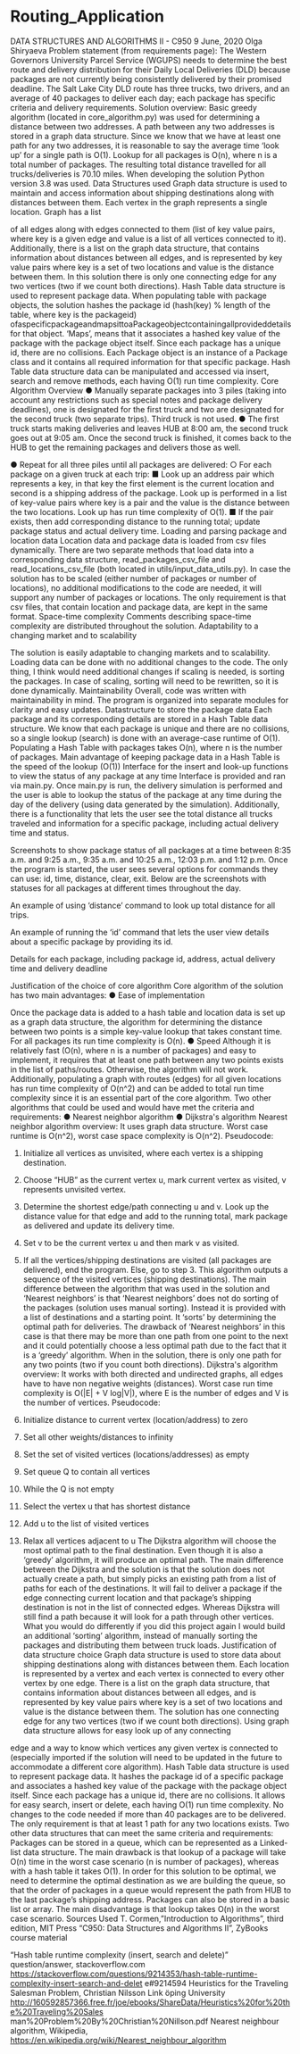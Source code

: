 # Routing_Application

 DATA STRUCTURES AND ALGORITHMS II - C950 9 June, 2020
Olga Shiryaeva
Problem statement (from requirements page):
The Western Governors University Parcel Service (WGUPS) needs to determine the best route and delivery distribution for their Daily Local Deliveries (DLD) because packages are not currently being consistently delivered by their promised deadline. The Salt Lake City DLD route has three trucks, two drivers, and an average of 40 packages to deliver each day; each package has specific criteria and delivery requirements.
Solution overview:
Basic greedy algorithm (located in core_algorithm.py) was used for determining a distance between two addresses. A path between any two addresses is stored in a graph data structure.
Since we know that we have at least one path for any two addresses, it is reasonable to say the average time ‘look up’ for a single path is O(1). Lookup for all packages is O(n), where n is a total number of packages. The resulting total distance travelled for all trucks/deliveries is 70.10 miles. When developing the solution Python version 3.8 was used.
Data Structures used
Graph data structure is used to maintain and access information about shipping destinations along with distances between them. Each vertex in the graph represents a single location. Graph has a list

 of all edges along with edges connected to them (list of key value pairs, where key is a given edge and value is a list of all vertices connected to it).
Additionally, there is a list on the graph data structure, that contains information about distances between all edges, and is represented by key value pairs where key is a set of two locations and value is the distance between them. In this solution there is only one connecting edge for any two vertices (two if we count both directions).
Hash Table data structure is used to represent package data. When populating table with package objects, the solution hashes the package id (​hash(key) % length of the table, where key is the packageid)​ ofaspecificpackageandmapsittoaPackageobjectcontainingallprovideddetailsfor that object. ‘Maps’, means that it associates a hashed key value of the package with the package object itself. Since each package has a unique id, there are no collisions. Each Package object is an instance of a Package class and it contains all required information for that specific package.
Hash Table data structure data can be manipulated and accessed via insert, search and remove methods, each having O(1) run time complexity.
Core Algorithm Overview
● Manually separate packages into 3 piles (taking into account any restrictions such as special notes and package delivery deadlines), one is designated for the first truck and two are designated for the second truck (two separate trips). Third truck is not used.
● The first truck starts making deliveries and leaves HUB at 8:00 am, the second truck goes out at 9:05 am. Once the second truck is finished, it comes back to the HUB to get the remaining packages and delivers those as well.

 ● Repeat for all three piles until all packages are delivered:
○ For each package on a given truck at each trip:
■ Look up an address pair which represents a key, in that key the first element is the current location and second is a shipping address of the package. Look up is performed in a list of key-value pairs where key is a pair and the value is the distance between the two locations.
Look up has run time complexity of O(1).
■ If the pair exists, then add corresponding distance to the running total; update package status and actual delivery time.
Loading and parsing package and location data
Location data and package data is loaded from csv files dynamically. There are two separate methods that load data into a corresponding data structure, read_packages_csv_file and read_locations_csv_file (both located in utils/input_data_utils.py).
In case the solution has to be scaled (either number of packages or number of locations), no additional modifications to the code are needed, it will support any number of packages or locations. The only requirement is that csv files, that contain location and package data, are kept in the same format.
Space-time complexity
Comments describing space-time complexity are distributed throughout the solution.
Adaptability to a changing market and to scalability

 The solution is easily adaptable to changing markets and to scalability. Loading data can be done with no additional changes to the code. The only thing, I think would need additional changes if scaling is needed, is sorting the packages. In case of scaling, sorting will need to be rewritten, so it is done dynamically.
Maintainability
Overall, code was written with maintainability in mind. The program is organized into separate modules for clarity and easy updates.
Data​ structure to store the package data
Each package and its corresponding details are stored in a Hash Table data structure. We know that each package is unique and there are no collisions, so a single lookup (search) is done with an average-case runtime of O(1).
Populating a Hash Table with packages takes O(n), where n is the number of packages. Main advantage of keeping package data in a Hash Table is the speed of the lookup (O(1))
Interface for the insert and look-up functions to view the status of any package at any time
Interface is provided and ran via main.py. Once main.py is run, the delivery simulation is performed and
the user is able to lookup the status of the package at any time during the day of the delivery (using data generated by the simulation).
Additionally, there is a functionality that lets the user see the total distance all trucks traveled and information for a specific package, including actual delivery time and status.

 Screenshots to show package status of ​all packages at a time between 8:35 a.m. and 9:25 a.m., 9:35 a.m. and 10:25 a.m., 12:03 p.m. and 1:12 p.m.
Once the program is started, the user sees several options for commands they can use: id, time, distance, clear, exit.
 Below are the screenshots with statuses for all packages at different times throughout the day.

 
 
 
 
 
 
 
 
 An example of using ‘distance’ command to look up total distance for all trips.

  An example of running the ‘id’ command that lets the user view details about a specific package by providing its id.

  Details for each package, including package id, address, actual delivery time and delivery deadline

  
  
  
  
  
  
  
  
  
  
  
  
  
  
  
  
  
  
  
  Justification of the ​choice of core algorithm
Core algorithm of the solution has two main advantages: ● Ease of implementation

 Once the package data is added to a hash table and location data is set up as a graph data structure, the algorithm for determining the distance between two points is a simple key-value lookup that takes constant time. For all packages its run time complexity is O(n).
● Speed
Although it is relatively fast (O(n), where n is a number of packages) and easy to implement, it requires that at least one path between any two points exists in the list of paths/routes. Otherwise, the algorithm will not work. Additionally, populating a graph with routes (edges) for all given locations has run time complexity of O(n^2) and can be added to total run time complexity since it is an essential part of the core algorithm.
Two other algorithms that could be used and would have met the criteria and requirements:
● Nearest neighbor algorithm
● Dijkstra's algorithm
Nearest neighbor algorithm overview:
It uses graph data structure. Worst case runtime is O(n^2), worst case space complexity is O(n^2). Pseudocode:
1. Initialize all vertices as unvisited, where each vertex is a shipping destination.
2. Choose “HUB” as the current vertex ​u​, mark current vertex as visited, ​v represents unvisited
vertex.
3. Determine the shortest edge/path connecting ​u and ​v. ​Look up the distance value for that edge and add to the running total, mark package as delivered and update its delivery time.

 4. Set ​v​ to be the current vertex ​u​ and then mark ​v​ as visited.
5. If all the vertices/shipping destinations are visited (all packages are delivered), end the
program. Else, go to step 3.
This algorithm outputs a sequence of the visited vertices (shipping destinations).
The main difference between the algorithm that was used in the solution and ‘Nearest neighbors’ is that ‘Nearest neighbors’ does not do sorting of the packages (solution uses manual sorting). Instead it is provided with a list of destinations and a starting point. It ‘sorts’ by determining the optimal path for deliveries. The drawback of ‘Nearest neighbors’ in this case is that there may be more than one path from one point to the next and it could potentially choose a less optimal path due to the fact that it is a ‘greedy’ algorithm. When in the solution, there is only one path for any two points (two if you count both directions).
Dijkstra's algorithm overview:
It works with both directed and undirected graphs, all edges have to have non negative weights (distances). Worst case run time complexity is O(|E| + V log|V|), where E is the number of edges and V is the number of vertices.
Pseudocode:
1. Initialize distance to current vertex (location/address) to zero
2. Set all other weights/distances to infinity
3. Set the set of visited vertices (locations/addresses) as empty
4. Set queue Q to contain all vertices
5. While the Q is not empty
6. Select the vertex u that has shortest distance

 7. Add u to the list of visited vertices
8. Relax all vertices adjacent to u
The Dijkstra algorithm will choose the most optimal path to the final destination. Even though it is also a ‘greedy’ algorithm, it will produce an optimal path.
The main difference between the Dijkstra and the solution is that the solution does not actually create a path, but simply picks an existing path from a list of paths for each of the destinations. It will fail to deliver a package if the edge connecting current location and that package’s shipping destination is not in the list of connected edges. Whereas Dijkstra will still find a path because it will look for a path through other vertices.
What you would do differently if you did this project again
I would build an additional ‘sorting’ algorithm, instead of manually sorting the packages and distributing them between truck loads.
Justification of data structure choice
Graph data structure is used to store data about shipping destinations along with distances between them. Each location is represented by a vertex and each vertex is connected to every other vertex by one edge. There is a list on the graph data structure, that contains information about distances between all edges, and is represented by key value pairs where key is a set of two locations and value is the distance between them. The solution has one connecting edge for any two vertices (two if we count both directions). Using graph data structure allows for easy look up of any connecting

 edge and a way to know which vertices any given vertex is connected to (especially imported if the solution will need to be updated in the future to accommodate a different core algorithm).
Hash Table data structure is used to represent package data. It hashes the package id of a specific package and associates a hashed key value of the package with the package object itself. Since each package has a unique id, there are no collisions. It allows for easy search, insert or delete, each having O(1) run time complexity.
No changes to the code needed if more than 40 packages are to be delivered. The only requirement is that at least 1 path for any two locations exists.
Two other data structures that can meet the same criteria and requirements:
Packages can be stored in a queue, which can be represented as a Linked-list data structure. The main drawback is that lookup of a package will take O(n) time in the worst case scenario (n is number of packages), whereas with a hash table it takes O(1).
In order for this solution to be optimal, we need to determine the optimal destination as we are building the queue, so that the order of packages in a queue would represent the path from HUB to the last package’s shipping address.
Packages can also be stored in a basic list or array. The main disadvantage is that lookup takes O(n) in the worst case scenario.
Sources Used
T. Cormen,”Introduction to Algorithms”, third edition, MIT Press
“​C950: Data Structures and Algorithms II”, ZyBooks course material

 “Hash table runtime complexity (insert, search and delete)” question/answer, stackoverflow.com https://stackoverflow.com/questions/9214353/hash-table-runtime-complexity-insert-search-and-delet e#9214594
Heuristics for the Traveling Salesman Problem, Christian Nilsson Link ̈oping University http://160592857366.free.fr/joe/ebooks/ShareData/Heuristics%20for%20the%20Traveling%20Sales man%20Problem%20By%20Christian%20Nillson.pdf
Nearest neighbour algorithm, Wikipedia, ​https://en.wikipedia.org/wiki/Nearest_neighbour_algorithm
     
